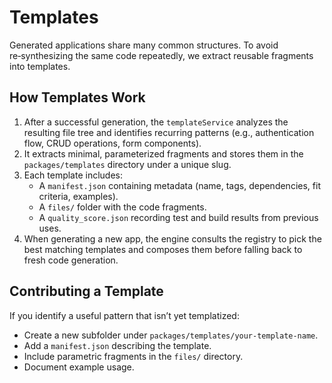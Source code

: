 # Templates

Generated applications share many common structures. To avoid re‑synthesizing the same code repeatedly, we extract reusable fragments into templates.

## How Templates Work

1. After a successful generation, the `templateService` analyzes the resulting file tree and identifies recurring patterns (e.g., authentication flow, CRUD operations, form components).
2. It extracts minimal, parameterized fragments and stores them in the `packages/templates` directory under a unique slug.
3. Each template includes:
   * A `manifest.json` containing metadata (name, tags, dependencies, fit criteria, examples).
   * A `files/` folder with the code fragments.
   * A `quality_score.json` recording test and build results from previous uses.
4. When generating a new app, the engine consults the registry to pick the best matching templates and composes them before falling back to fresh code generation.

## Contributing a Template

If you identify a useful pattern that isn’t yet templatized:

* Create a new subfolder under `packages/templates/your-template-name`.
* Add a `manifest.json` describing the template.
* Include parametric fragments in the `files/` directory.
* Document example usage.
